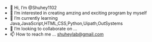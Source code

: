 - 👋 Hi, I’m @Shuhey1102
- 👀 I’m interested in creating amzing and exciting program by myself
- 🌱 I’m currently learning Java,JavaScript,HTML,CSS,Python,Uipath,OutSystems
- 💞️ I’m looking to collaborate on ...
- 📫 How to reach me ... shuheylab@gmail.com

<!---
Shuhey1102/Shuhey1102 is a ✨ special ✨ repository because its `README.md` (this file) appears on your GitHub profile.
You can click the Preview link to take a look at your changes.
--->
